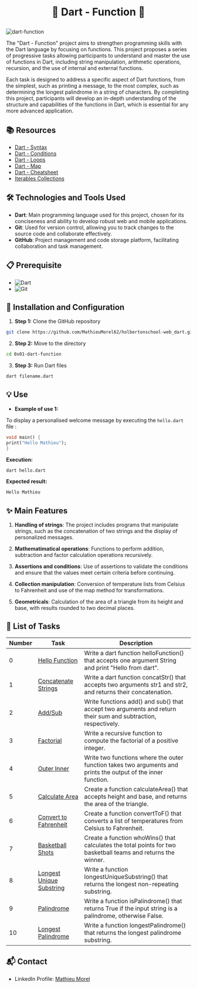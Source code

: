 # <p align='center'>🌟 Dart - Function 🌟</p>

![dart-function](https://github.com/MathieuMorel62/holbertonschool-web_dart/assets/113856302/d40d1bcc-be9c-464c-83a6-b09f1b81eeb8)

The "Dart - Function" project aims to strengthen programming skills with the Dart language by focusing on functions. This project proposes a series of progressive tasks allowing participants to understand and master the use of functions in Dart, including string manipulation, arithmetic operations, recursion, and the use of internal and external functions.

Each task is designed to address a specific aspect of Dart functions, from the simplest, such as printing a message, to the most complex, such as determining the longest palindrome in a string of characters. By completing this project, participants will develop an in-depth understanding of the structure and capabilities of the functions in Dart, which is essential for any more advanced application.

## 📚 Resources

- [Dart - Syntax](https://www.tutorialspoint.com/dart_programming/dart_programming_syntax.htm)
- [Dart - Conditions](https://www.tutorialspoint.com/dart_programming/dart_programming_decision_making.htm)
- [Dart - Loops](https://www.tutorialspoint.com/dart_programming/dart_programming_loops.htm)
- [Dart - Map](https://www.tutorialspoint.com/dart_programming/dart_programming_map.htm)
- [Dart - Cheatsheet](https://dart.dev/resources/dart-cheatsheet)
- [Iterables Collections](https://dart.dev/libraries/collections/iterables)

## 🛠️ Technologies and Tools Used

- **Dart**: Main programming language used for this project, chosen for its conciseness and ability to develop robust web and mobile applications.
- **Git**: Used for version control, allowing you to track changes to the source code and collaborate effectively.
- **GitHub**: Project management and code storage platform, facilitating collaboration and task management.

## 📋 Prerequisite

- ![ Dart](https://img.shields.io/badge/Dart-2.10-blue)
- ![ Git](https://img.shields.io/badge/Git-2.28.0-red)

## 🚀 Installation and Configuration

1. **Step 1:** Clone the GitHub repository

```bash
git clone https://github.com/MathieuMorel62/holbertonschool-web_dart.git
```

2. **Step 2:** Move to the directory

```bash
cd 0x01-dart-function
```

3. **Step 3:** Run Dart files

```bash
dart filename.dart
```

## 💡 Use

- **Example of use 1:**

To display a personalised welcome message by executing the `hello.dart` file :

```dart
void main() {
print("Hello Mathieu");
}
```

**Execution:**

```bash
dart hello.dart
```

**Expected result:**

```bash
Hello Mathieu
```

## ✨ Main Features

1. **Handling of strings**:
The project includes programs that manipulate strings, such as the concatenation of two strings and the display of personalized messages.

3. **Mathematimatical operations**:
Functions to perform addition, subtraction and factor calculation operations recursively.

5. **Assertions and conditions**:
Use of assertions to validate the conditions and ensure that the values meet certain criteria before continuing.

7. **Collection manipulation**:
Conversion of temperature lists from Celsius to Fahrenheit and use of the map method for transformations.

9. **Geometricals**:
Calculation of the area of a triangle from its height and base, with results rounded to two decimal places.

## 📝 List of Tasks

| Number | Task | Description |
| ------ | ----------------------- | ------------------------------------------------------------------------------- |
| 0 | [Hello Function](https://github.com/MathieuMorel62/holbertonschool-web_dart/blob/main/0x01-dart-function/0-hellofunc.dart) | Write a dart function helloFunction() that accepts one argument String and print "Hello <str> from dart". |
| 1 | [Concatenate Strings](https://github.com/MathieuMorel62/holbertonschool-web_dart/blob/main/0x01-dart-function/1-concat_strings.dart) | Write a dart function concatStr() that accepts two arguments str1 and str2, and returns their concatenation. |
| 2 | [Add/Sub](https://github.com/MathieuMorel62/holbertonschool-web_dart/blob/main/0x01-dart-function/2-sumfunc.dart) | Write functions add() and sub() that accept two arguments and return their sum and subtraction, respectively. |
| 3 | [Factorial](https://github.com/MathieuMorel62/holbertonschool-web_dart/blob/main/0x01-dart-function/3-factors.dart) | Write a recursive function to compute the factorial of a positive integer. |
| 4 | [Outer Inner](https://github.com/MathieuMorel62/holbertonschool-web_dart/blob/main/0x01-dart-function/4-outer_inner.dart) | Write two functions where the outer function takes two arguments and prints the output of the inner function. |
| 5 | [Calculate Area](https://github.com/MathieuMorel62/holbertonschool-web_dart/blob/main/0x01-dart-function/5-calculate-area.dart) | Create a function calculateArea() that accepts height and base, and returns the area of the triangle. |
| 6 | [Convert to Fahrenheit](https://github.com/MathieuMorel62/holbertonschool-web_dart/blob/main/0x01-dart-function/6-convert-to-fahrenheit.dart) | Create a function convertToF() that converts a list of temperatures from Celsius to Fahrenheit. |
| 7 | [Basketball Shots](https://github.com/MathieuMorel62/holbertonschool-web_dart/blob/main/0x01-dart-function/7-basketball-shots.dart) | Create a function whoWins() that calculates the total points for two basketball teams and returns the winner. |
| 8 | [Longest Unique Substring](https://github.com/MathieuMorel62/holbertonschool-web_dart/blob/main/0x01-dart-function/8-longest-unique-substring.dart) | Write a function longestUniqueSubstring() that returns the longest non-repeating substring. |
| 9 | [Palindrome](https://github.com/MathieuMorel62/holbertonschool-web_dart/blob/main/0x01-dart-function/9-palindrome.dart) | Write a function isPalindrome() that returns True if the input string is a palindrome, otherwise False. |
| 10 | [Longest Palindrome](https://github.com/MathieuMorel62/holbertonschool-web_dart/blob/main/0x01-dart-function/10-longest-palindrome.dart) | Write a function longestPalindrome() that returns the longest palindrome substring. |

## 📬 Contact

- LinkedIn Profile: [Mathieu Morel](https://www.linkedin.com/in/mathieumorel62/)
